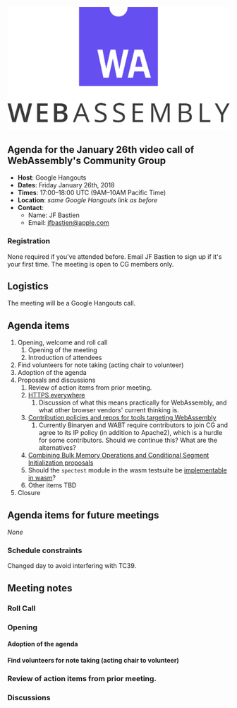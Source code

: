 ![WebAssembly logo](/images/WebAssembly.png)

## Agenda for the January 26th video call of WebAssembly's Community Group

- **Host**: Google Hangouts
- **Dates**: Friday January 26th, 2018
- **Times**: 17:00–18:00 UTC (9AM–10AM Pacific Time)
- **Location**: *same Google Hangouts link as before*
- **Contact**:
    - Name: JF Bastien
    - Email: jfbastien@apple.com

### Registration

None required if you've attended before. Email JF Bastien to sign up if it's
your first time. The meeting is open to CG members only.

## Logistics

The meeting will be a Google Hangouts call.

## Agenda items

1. Opening, welcome and roll call
    1. Opening of the meeting
    1. Introduction of attendees
1. Find volunteers for note taking (acting chair to volunteer)
1. Adoption of the agenda
1. Proposals and discussions
    1. Review of action items from prior meeting.
    1. [HTTPS everywhere](https://blog.mozilla.org/security/2018/01/15/secure-contexts-everywhere/)
        1. Discussion of what this means practically for WebAssembly, and what other browser vendors' current thinking is.
    1. [Contribution policies and repos for tools targeting WebAssembly](https://github.com/WebAssembly/binaryen/issues/1358)
        1. Currently Binaryen and WABT require contributors to join CG and agree to its IP policy (in addition to Apache2), which is a hurdle for some contributors. Should we continue this? What are the alternatives?
    1. [Combining Bulk Memory Operations and Conditional Segment Initialization proposals](https://github.com/WebAssembly/conditional-segment-initialization/issues/1)
    1.  Should the `spectest` module in the wasm testsuite be
        [implementable in wasm](https://github.com/WebAssembly/spec/issues/650)?
    1. Other items TBD
1. Closure

## Agenda items for future meetings

*None*

### Schedule constraints

Changed day to avoid interfering with TC39.

## Meeting notes

### Roll Call

### Opening

#### Adoption of the agenda

#### Find volunteers for note taking (acting chair to volunteer)

### Review of action items from prior meeting.

### Discussions
